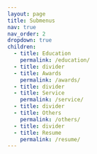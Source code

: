 ```yaml
---
layout: page
title: Submenus
nav: true
nav_order: 2
dropdown: true
children:
  - title: Education
    permalink: /education/
  - title: divider
  - title: Awards
    permalink: /awards/
  - title: divider
  - title: Service
    permalink: /service/
  - title: divider
  - title: Others
    permalink: /others/
  - title: divider
  - title: Resume
    permalink: /resume/
---
```

